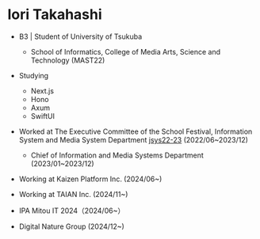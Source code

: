 # Iori Takahashi

- B3 | Student of University of Tsukuba
  - School of Informatics, College of Media Arts, Science and Technology (MAST22)

- Studying
  - Next.js
  - Hono
  - Axum
  - SwiftUI

- Worked at The Executive Committee of the School Festival, Information System and Media System Department [jsys22-23](https://github.com/sohosai)  (2022/06~2023/12)
  - Chief of Information and Media Systems Department (2023/01~2023/12)
  
- Working at Kaizen Platform Inc. (2024/06~)

- Working at TAIAN Inc. (2024/11~)

- IPA Mitou IT 2024（2024/06~）
- Digital  Nature Group (2024/12~)
